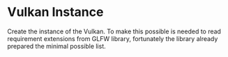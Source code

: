 # Vulkan Instance

Create the instance of the Vulkan.
To make this possible is needed to read requirement extensions from GLFW library, fortunately the library already prepared the minimal possible list.
